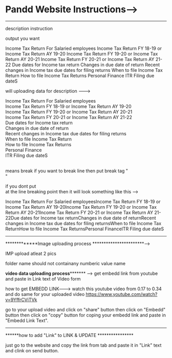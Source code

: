 # Pandd Website Instructions-->
*********************************************
description instruction

output you want 

Income Tax Return For Salaried employees
Income Tax Return FY 18-19 or Income Tax Return AY 19-20
Income Tax Return FY 19-20 or Income Tax Return AY 20-21
Income Tax Return FY 20-21 or Income Tax Return AY 21-22
Due dates for Income tax return
Changes in due date of return
Recent changes in Income tax due dates for filing returns
When to file Income Tax Return
How to file Income Tax Returns
Personal Finance
ITR Filing due dateS

will uploading data for description --->

Income Tax Return For Salaried employees <br>
Income Tax Return FY 18-19 or Income Tax Return AY 19-20 <br>
Income Tax Return FY 19-20 or Income Tax Return AY 20-21<br>
Income Tax Return FY 20-21 or Income Tax Return AY 21-22<br>
Due dates for Income tax return<br>
Changes in due date of return<br>
Recent changes in Income tax due dates for filing returns<br>
When to file Income Tax Return<br>
How to file Income Tax Returns<br>
Personal Finance <br>
ITR Filing due dateS<br>

<br> means break if you want to break line then put break tag "<br>"

if you dont put <br> at the line breaking point then it will look something like this -->

Income Tax Return For Salaried employeesIncome Tax Return FY 18-19 or Income Tax Return AY 19-20Income Tax Return FY 19-20 or Income Tax Return AY 20-21Income Tax Return FY 20-21 or Income Tax Return AY 21-22Due dates for Income tax returnChanges in due date of returnRecent changes in Income tax due dates for filing returnsWhen to file Income Tax ReturnHow to file Income Tax ReturnsPersonal FinanceITR Filing due dateS

**************************************************

*************Image uploading process ***********************-->

IMP upload atleat 2 pics

folder name should not containany numberic value name

**************video data uploading process********************* -->
get embedd link from youtube and paste in Link text of Video form

how to get EMBEDD LINK--->
watch this youtube video from 0.17 to 0.34 and do same for your uploaded video 
https://www.youtube.com/watch?v=9YffrCViTVk 

go to your upload video and click on "share" button then click on "Embedd" button then click on "copy" button for coping your embedd link and 
paste in "Embedd Link Text".

********************************************

******how to add "Link" to LINK & UPDATE ****************

just go to the website and copy the link from tab and paste it in "Link" text  and clink on send button.
